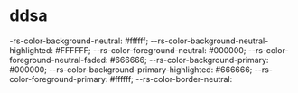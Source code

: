 # ddsa
-rs-color-background-neutral: #ffffff; --rs-color-background-neutral-highlighted: #FFFFFF; --rs-color-foreground-neutral: #000000; --rs-color-foreground-neutral-faded: #666666; --rs-color-background-primary: #000000; --rs-color-background-primary-highlighted: #666666; --rs-color-foreground-primary: #ffffff; --rs-color-border-neutral: 
